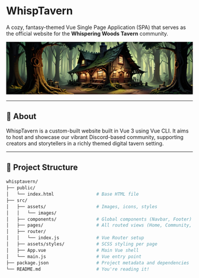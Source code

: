 # WhispTavern

A cozy, fantasy-themed Vue Single Page Application (SPA) that serves as the official website for the **Whispering Woods Tavern** community.

![Banner Image](https://github.com/GrayKrov/whisptavern/blob/main/src/assets/images/BannerTop.jpg?raw=true)

---

## 🏡 About

WhispTavern is a custom-built website built in Vue 3 using Vue CLI. It aims to host and showcase our vibrant Discord-based community, supporting creators and storytellers in a richly themed digital tavern setting.

---

## 🧱 Project Structure

```bash
whisptavern/
├── public/
│   └── index.html                # Base HTML file
├── src/
│   ├── assets/                   # Images, icons, styles
│   │   └── images/
│   ├── components/               # Global components (Navbar, Footer)
│   ├── pages/                    # All routed views (Home, Community, Creator)
│   ├── router/
│   │   └── index.js              # Vue Router setup
│   ├── assets/styles/            # SCSS styling per page
│   ├── App.vue                   # Main Vue shell
│   └── main.js                   # Vue entry point
├── package.json                  # Project metadata and dependencies
└── README.md                     # You're reading it!
